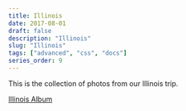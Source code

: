 ```yaml
---
title: Illinois
date: 2017-08-01
draft: false
description: "Illinois"
slug: "Illinois"
tags: ["advanced", "css", "docs"]
series_order: 9
---
```


This is the collection of photos from our Illinois trip.

[Illinois Album](https://goo.gl/photos/DQHhTSnwyzWGSepZA)
